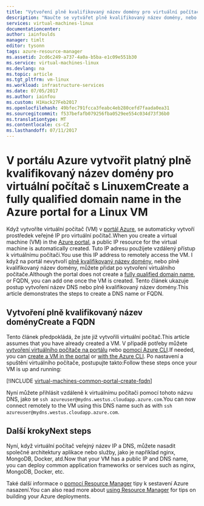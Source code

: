 ```yaml
---
title: "Vytvoření plně kvalifikovaný název domény pro virtuální počítač s Linuxem na portálu Azure | Microsoft Docs"
description: "Naučte se vytvářet plně kvalifikovaný název domény, nebo plně kvalifikovaný název domény, pro správce prostředků na základě virtuálního počítače na portálu Azure."
services: virtual-machines-linux
documentationcenter: 
author: iainfoulds
manager: timlt
editor: tysonn
tags: azure-resource-manager
ms.assetid: 2cd6c249-a737-4a0a-b5ba-e1c09e551b30
ms.service: virtual-machines-linux
ms.devlang: na
ms.topic: article
ms.tgt_pltfrm: vm-linux
ms.workload: infrastructure-services
ms.date: 07/05/2017
ms.author: iainfou
ms.custom: H1Hack27Feb2017
ms.openlocfilehash: 49bfec791fcca3feabc4eb280cefd7faada0ea31
ms.sourcegitcommit: f537befafb079256fba0529ee554c034d73f36b0
ms.translationtype: MT
ms.contentlocale: cs-CZ
ms.lasthandoff: 07/11/2017
---
```

# <a name="create-a-fully-qualified-domain-name-in-the-azure-portal-for-a-linux-vm"></a><span data-ttu-id="cc08e-103">V portálu Azure vytvořit platný plně kvalifikovaný název domény pro virtuální počítač s Linuxem</span><span class="sxs-lookup"><span data-stu-id="cc08e-103">Create a fully qualified domain name in the Azure portal for a Linux VM</span></span>

<span data-ttu-id="cc08e-104">Když vytvoříte virtuální počítač (VM) v [portál Azure](https://portal.azure.com), se automaticky vytvoří prostředek veřejné IP pro virtuální počítač.</span><span class="sxs-lookup"><span data-stu-id="cc08e-104">When you create a virtual machine (VM) in the [Azure portal](https://portal.azure.com), a public IP resource for the virtual machine is automatically created.</span></span> <span data-ttu-id="cc08e-105">Tuto IP adresu použijete vzdálený přístup k virtuálnímu počítači.</span><span class="sxs-lookup"><span data-stu-id="cc08e-105">You use this IP address to remotely access the VM.</span></span> <span data-ttu-id="cc08e-106">I když na portál nevytvoří [plně kvalifikovaný název domény](https://en.wikipedia.org/wiki/Fully_qualified_domain_name), nebo plně kvalifikovaný název domény, můžete přidat po vytvoření virtuálního počítače.</span><span class="sxs-lookup"><span data-stu-id="cc08e-106">Although the portal does not create a [fully qualified domain name](https://en.wikipedia.org/wiki/Fully_qualified_domain_name), or FQDN, you can add one once the VM is created.</span></span> <span data-ttu-id="cc08e-107">Tento článek ukazuje postup vytvoření název DNS nebo plně kvalifikovaný název domény.</span><span class="sxs-lookup"><span data-stu-id="cc08e-107">This article demonstrates the steps to create a DNS name or FQDN.</span></span>

## <a name="create-a-fqdn"></a><span data-ttu-id="cc08e-108">Vytvoření plně kvalifikovaný název domény</span><span class="sxs-lookup"><span data-stu-id="cc08e-108">Create a FQDN</span></span>
<span data-ttu-id="cc08e-109">Tento článek předpokládá, že jste již vytvořili virtuální počítač.</span><span class="sxs-lookup"><span data-stu-id="cc08e-109">This article assumes that you have already created a VM.</span></span> <span data-ttu-id="cc08e-110">V případě potřeby můžete [vytvoření virtuálního počítače na portálu](quick-create-portal.md) nebo [pomocí Azure CLI](quick-create-cli.md).</span><span class="sxs-lookup"><span data-stu-id="cc08e-110">If needed, you can [create a VM in the portal](quick-create-portal.md) or [with the Azure CLI](quick-create-cli.md).</span></span> <span data-ttu-id="cc08e-111">Po nastavení a spuštění virtuálního počítače, postupujte takto:</span><span class="sxs-lookup"><span data-stu-id="cc08e-111">Follow these steps once your VM is up and running:</span></span>

[!INCLUDE [virtual-machines-common-portal-create-fqdn](../../../includes/virtual-machines-common-portal-create-fqdn.md)]

<span data-ttu-id="cc08e-112">Nyní můžete přihlásit vzdáleně k virtuálnímu počítači pomocí tohoto názvu DNS, jako se `ssh azureuser@mydns.westus.cloudapp.azure.com`.</span><span class="sxs-lookup"><span data-stu-id="cc08e-112">You can now connect remotely to the VM using this DNS name such as with `ssh azureuser@mydns.westus.cloudapp.azure.com`.</span></span>

## <a name="next-steps"></a><span data-ttu-id="cc08e-113">Další kroky</span><span class="sxs-lookup"><span data-stu-id="cc08e-113">Next steps</span></span>
<span data-ttu-id="cc08e-114">Nyní, když virtuální počítač veřejný název IP a DNS, můžete nasadit společné architektury aplikace nebo služby, jako je například nginx, MongoDB, Docker, atd.</span><span class="sxs-lookup"><span data-stu-id="cc08e-114">Now that your VM has a public IP and DNS name, you can deploy common application frameworks or services such as nginx, MongoDB, Docker, etc.</span></span>

<span data-ttu-id="cc08e-115">Také další informace o [pomocí Resource Manager](../../azure-resource-manager/resource-group-overview.md) tipy k sestavení Azure nasazení.</span><span class="sxs-lookup"><span data-stu-id="cc08e-115">You can also read more about [using Resource Manager](../../azure-resource-manager/resource-group-overview.md) for tips on building your Azure deployments.</span></span>

